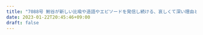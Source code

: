 ```yaml
---
title: "7088号 鮒谷が新しい比喩や造語やエピソードを発信し続ける、哀しくて深い理由とは"
date: 2023-01-22T20:45:46+09:00
draft: false
---
```


```
```

```
```
